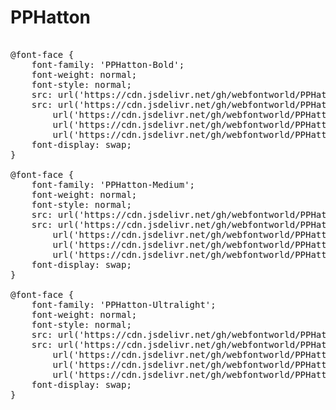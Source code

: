 # PPHatton

<pre>

@font-face {
    font-family: 'PPHatton-Bold';
    font-weight: normal;
    font-style: normal;
    src: url('https://cdn.jsdelivr.net/gh/webfontworld/PPHatton/PPHatton-Bold.eot');
    src: url('https://cdn.jsdelivr.net/gh/webfontworld/PPHatton/PPHatton-Bold.eot?#iefix') format('embedded-opentype'),
        url('https://cdn.jsdelivr.net/gh/webfontworld/PPHatton/PPHatton-Bold.woff2') format('woff2'),
        url('https://cdn.jsdelivr.net/gh/webfontworld/PPHatton/PPHatton-Bold.woff') format('woff'),
        url('https://cdn.jsdelivr.net/gh/webfontworld/PPHatton/PPHatton-Bold.ttf') format("truetype");
    font-display: swap;
}

@font-face {
    font-family: 'PPHatton-Medium';
    font-weight: normal;
    font-style: normal;
    src: url('https://cdn.jsdelivr.net/gh/webfontworld/PPHatton/PPHatton-Medium.eot');
    src: url('https://cdn.jsdelivr.net/gh/webfontworld/PPHatton/PPHatton-Medium.eot?#iefix') format('embedded-opentype'),
        url('https://cdn.jsdelivr.net/gh/webfontworld/PPHatton/PPHatton-Medium.woff2') format('woff2'),
        url('https://cdn.jsdelivr.net/gh/webfontworld/PPHatton/PPHatton-Medium.woff') format('woff'),
        url('https://cdn.jsdelivr.net/gh/webfontworld/PPHatton/PPHatton-Medium.ttf') format("truetype");
    font-display: swap;
}

@font-face {
    font-family: 'PPHatton-Ultralight';
    font-weight: normal;
    font-style: normal;
    src: url('https://cdn.jsdelivr.net/gh/webfontworld/PPHatton/PPHatton-Ultralight.eot');
    src: url('https://cdn.jsdelivr.net/gh/webfontworld/PPHatton/PPHatton-Ultralight.eot?#iefix') format('embedded-opentype'),
        url('https://cdn.jsdelivr.net/gh/webfontworld/PPHatton/PPHatton-Ultralight.woff2') format('woff2'),
        url('https://cdn.jsdelivr.net/gh/webfontworld/PPHatton/PPHatton-Ultralight.woff') format('woff'),
        url('https://cdn.jsdelivr.net/gh/webfontworld/PPHatton/PPHatton-Ultralight.ttf') format("truetype");
    font-display: swap;
}


</pre>
